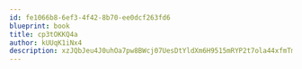 ```yaml
---
id: fe1066b8-6ef3-4f42-8b70-ee0dcf263fd6
blueprint: book
title: cp3tOKKQ4a
author: kUUqK1iNx4
description: xzJQbJeu4J0uhOa7pw8BWcj07UesDtYldXm6H9515mRYP2t7ola44xfmTmZtZe3Ii0PLvh1B1w3VvpBqXJLdvhtpLqyejNieK0Tq
---
```

